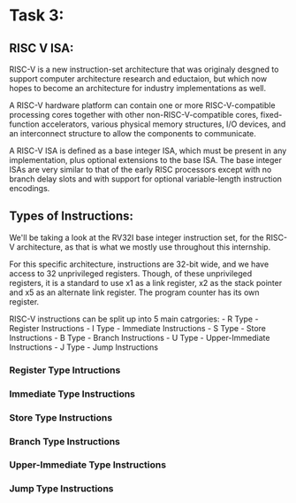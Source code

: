 # Task 3:

## RISC V ISA:

RISC-V is a new instruction-set architecture that was originaly desgned to support computer architecture research and eductaion, but which now hopes to become an architecture for industry implementations as well.

A RISC-V hardware platform can contain one or more RISC-V-compatible processing cores together with other non-RISC-V-compatible cores, fixed-function accelerators, various physical memory structures, I/O devices, and an interconnect structure to allow the components to communicate.

A RISC-V ISA is defined as a base integer ISA, which must be present in any implementation, plus optional extensions to the base ISA. The base integer ISAs are very similar to that of the early RISC processors except with no branch delay slots and with support for optional variable-length instruction encodings.

## Types of Instructions:

We'll be taking a look at the RV32I base integer instruction set, for the RISC-V architecture, as that is what we mostly use throughout this internship.

For this specific architecture, instructions are 32-bit wide, and we have access to 32 unprivileged registers. Though, of these unprivileged registers, it is a standard to use x1 as a link register, x2 as the stack pointer and x5 as an alternate link register. The program counter has its own register.

RISC-V instructions can be split up into 5 main catrgories:
    - R Type - Register Instructions
    - I Type - Immediate Instructions
    - S Type - Store Instructions
    - B Type - Branch Instructions
    - U Type - Upper-Immediate Instructions
    - J Type - Jump Instructions

### Register Type Intructions

### Immediate Type Instructions

### Store Type Instructions

### Branch Type Instructions

### Upper-Immediate Type Instructions

### Jump Type Instructions
